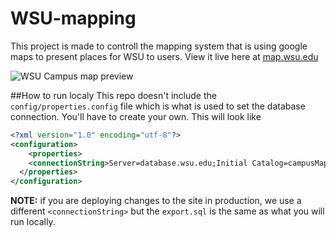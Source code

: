 WSU-mapping
===========

This project is made to controll the mapping system that is using google maps to present places for WSU to users.  View it live here at [map.wsu.edu](http://map.wsu.edu)

![WSU Campus map preview](http://i.imgur.com/Gtyy86y.png "smaple image")

##How to run localy
This repo doesn't include the `config/properties.config` file which is what is used to set the database connection.  You'll have to create your own.  This will look like 

```xml
<?xml version="1.0" encoding="utf-8"?>
<configuration>
	<properties>
    <connectionString>Server=database.wsu.edu;Initial Catalog=campusMap;Integrated Security=SSPI;Persist Security Info=True;User ID=your_db_username;Password=your_password</connectionString>
  </properties>
</configuration>
```

**NOTE:** if you are deploying changes to the site in production, we use a different `<connectionString>` but the `export.sql` is the same as what you will run locally.